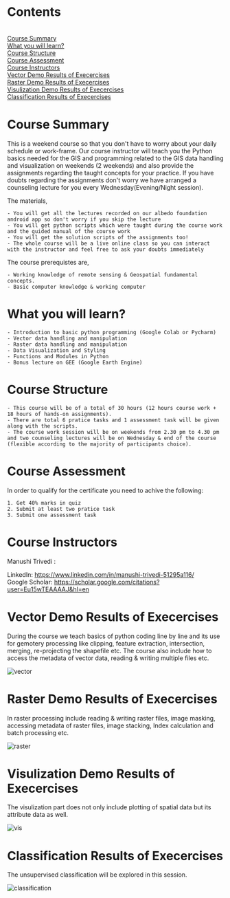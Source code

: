 # Contents
<br/> [Course Summary](#course-summary)
<br/> [What you will learn?](#what-you-will-learn-?)
<br/> [Course Structure](#course-structure)
<br/> [Course Assessment](#course-assessment)
<br/>[Course Instructors](#course-instructors)
<br/>[Vector Demo Results of Execercises](#vector-demo-results-of-execercises)
<br/>[Raster Demo Results of Execercises](#raster-demo-results-of-execercises)
<br/>[Visulization Demo Results of Execercises](#visulization-demo-results-of-execercises)
<br/>[Classification Results of Execercises](#classification-demo-results-of-execercises)

# Course Summary

This is a weekend course so that you don't have to worry about your daily schedule or work-frame. Our course instructor will teach you the Python basics needed for the GIS and programming related to the GIS data handling and visualization on weekends (2 weekends) and also provide the assignments regarding the taught concepts for your practice. 
If you have doubts regarding the assignments don't worry we have arranged a counseling lecture for you every Wednesday(Evening/Night session). 

The materials, 

    - You will get all the lectures recorded on our albedo foundation android app so don't worry if you skip the lecture
    - You will get python scripts which were taught during the course work and the guided manual of the course work
    - You will get the solution scripts of the assignments too!
    - The whole course will be a live online class so you can interact with the instructor and feel free to ask your doubts immediately 

The course prerequistes are, 

    - Working knowledge of remote sensing & Geospatial fundamental concepts. 
    - Basic computer knowledge & working computer

# What you will learn?

    - Introduction to basic python programming (Google Colab or Pycharm)
    - Vector data handling and manipulation
    - Raster data handling and manipulation
    - Data Visualization and Styling
    - Functions and Modules in Python
    - Bonus lecture on GEE (Google Earth Engine)
    
# Course Structure

    - This course will be of a total of 30 hours (12 hours course work + 18 hours of hands-on assignments). 
    - There are total 6 pratice tasks and 1 assessment task will be given along with the scripts. 
    - The course work session will be on weekends from 2.30 pm to 4.30 pm and two counseling lectures will be on Wednesday & end of the course (flexible according to the majority of participants choice).

# Course Assessment

In order to qualify for the certificate you need to achive the following:

    1. Get 40% marks in quiz
    2. Submit at least two pratice task
    3. Submit one assessment task


# Course Instructors

Manushi Trivedi : 

LinkedIn: https://www.linkedin.com/in/manushi-trivedi-51295a116/
<br/> Google Scholar: https://scholar.google.com/citations?user=Eu15wTEAAAAJ&hl=en

# Vector Demo Results of Execercises

During the course we teach basics of python coding line by line and its use for gemotery processing like clipping, feature extraction, intersection, merging, re-projecting the shapefile etc. The course also include how to access the metadata of vector data, reading & writing multiple files etc.

![vector](Vector.PNG)

# Raster Demo Results of Execercises
In raster processing include reading & writing raster files, image masking, accessing metadata of raster files, image stacking, Index calculation and batch processing etc.

![raster](Raster.PNG)

# Visulization Demo Results of Execercises
The visulization part does not only include plotting of spatial data but its attribute data as well. 

![vis](Vis.PNG)

# Classification Results of Execercises
The unsupervised classification will be explored in this session.

![classification](Clust.PNG)
